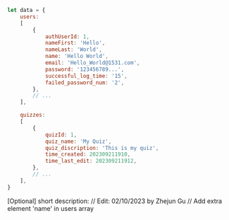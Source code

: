 ```javascript
let data = {
    users:
    [
        {
            authUserId: 1,
            nameFirst: 'Hello',
            nameLast: 'World',
            name: 'Hello World',
            email: 'Hello_World@1531.com',
            password: '123456789...',
            successful_log_time: '15',
            failed_password_num: '2',
        },
        // ...
    ],

    quizzes: 
    [
        {
            quizId: 1,
            quiz_name: 'My Quiz',
            quiz_discription: 'This is my quiz',
            time_created: 202309211910,
            time_last_edit: 202309211912,
        },
        // ...
    ],
}
```

[Optional] short description: 
// Edit: 02/10/2023 by Zhejun Gu
// Add extra element 'name' in users array